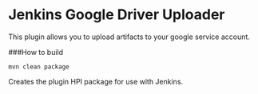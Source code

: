 Jenkins Google Driver Uploader
===
This plugin allows you to upload artifacts to your google service account.


###How to build

`mvn clean package`

Creates the plugin HPI package for use with Jenkins.
